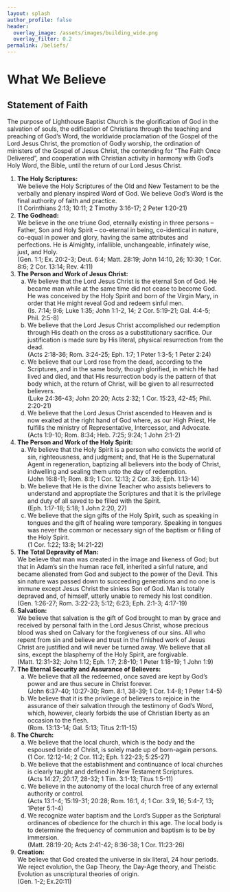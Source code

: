 ```yaml
---
layout: splash
author_profile: false
header:
  overlay_image: /assets/images/building_wide.png
  overlay_filter: 0.2
permalink: /beliefs/
---
```


<style>li li {list-style-type:lower-alpha;}</style>

# What We Believe

## Statement of Faith

The purpose of Lighthouse Baptist Church is the glorification of God in the salvation of souls, the edification of Christians through the teaching and preaching of God&rsquo;s Word, the worldwide proclamation of the Gospel of the Lord Jesus Christ, the promotion of Godly worship, the ordination of ministers of the Gospel of Jesus Christ, the contending for &ldquo;The Faith Once Delivered&rdquo;, and cooperation with Christian activity in harmony with God&rsquo;s Holy Word, the Bible, until the return of our Lord Jesus Christ.

1. **The Holy Scriptures:**<br />
We believe the Holy Scriptures of the Old and New Testament to be the verbally and plenary inspired Word of God. We believe God&rsquo;s Word is the final authority of faith and practice.<br />(1 Corinthians 2:13; 10:11; 2 Timothy 3:16-17; 2 Peter 1:20-21)
2. **The Godhead:**<br />
We believe in the one triune God, eternally existing in three persons &ndash; Father, Son and Holy Spirit &ndash; co-eternal in being, co-identical in nature, co-equal in power and glory, having the same attributes and perfections. He is Almighty, infallible, unchangeable, infinately wise, just, and Holy.<br />(Gen. 1:1; Ex. 20:2-3; Deut. 6:4; Matt. 28:19; John 14:10, 26; 10:30; 1 Cor. 8:6; 2 Cor. 13:14; Rev. 4:11)
3. **The Person and Work of Jesus Christ:**
    1. We believe that the Lord Jesus Christ is the eternal Son of God. He became man while at the same time did not cease to become God. He was conceived by the Holy Spirit and born of the Virgin Mary, in order that He might reveal God and redeem sinful men.<br />(Is. 7:14; 9:6; Luke 1:35; John 1:1-2, 14; 2 Cor. 5:19-21; Gal. 4:4-5; Phil. 2:5-8)
    2. We believe that the Lord Jesus Christ accomplished our redemption through His death on the cross as a substitutionary sacrifice. Our justification is made sure by His literal, physical resurrection from the dead.<br />(Acts 2:18-36; Rom. 3:24-25; Eph. 1:7; 1 Peter 1:3-5; 1 Peter 2:24)
    3. We believe that our Lord rose from the dead, according to the Scriptures, and in the same body, though glorified, in which He had lived and died, and that His resurrection body is the pattern of that body which, at the return of Christ, will be given to all resurrected believers.<br />(Luke 24:36-43; John 20:20; Acts 2:32; 1 Cor. 15:23, 42-45; Phil. 2:20-21)
    4. We believe that the Lord Jesus Christ ascended to Heaven and is now exalted at the right hand of God where, as our High Priest, He fulfills the ministry of Representative, Intercessor, and Advocate.<br />(Acts 1:9-10; Rom. 8:34; Heb. 7:25; 9:24; 1 John 2:1-2)
4. **The Person and Work of the Holy Spirit:**
    1. We believe that the Holy Spirit is a person who convicts the world of sin, righteousness, and judgment; and, that He is the Supernatural Agent in regeneration, baptizing all believers into the body of Christ, indwelling and sealing them unto the day of redemption.<br />(John 16:8-11; Rom. 8:9; 1 Cor. 12:13; 2 Cor. 3:6; Eph. 1:13-14)
    2. We believe that He is the divine Teacher who assists believers to understand and approptiate the Scriptures and that it is the privilege and duty of all saved to be filled with the Spirit.<br />(Eph. 1:17-18; 5:18; 1 John 2:20, 27)
    3. We believe that the sign gifts of the Holy Spirit, such as speaking in tongues and the gift of healing were temporary. Speaking in tongues was never the common or necessary sign of the baptism or filling of the Holy Spirit.<br />(1 Cor. 1:22; 13:8; 14:21-22)
5. **The Total Depravity of Man:**<br />
We believe that man was created in the image and likeness of God; but that in Adam&rsquo;s sin the human race fell, inherited a sinful nature, and became alienated from God and subject to the power of the Devil. This sin nature was passed down to succeeding generations and no one is immune except Jesus Christ the sinless Son of God. Man is totally depraved and, of himself, utterly unable to remedy his lost condition.<br />(Gen. 1:26-27; Rom. 3:22-23; 5:12; 6:23; Eph. 2:1-3; 4:17-19)
6. **Salvation:**<br />
We believe that salvation is the gift of God brought to man by grace and received by personal faith in the Lord Jesus Christ, whose precious blood was shed on Calvary for the forgiveness of our sins. All who repent from sin and believe and trust in the finished work of Jesus Christ are justified and will never be turned away. We believe that all sins, except the blasphemy of the Holy Spirit, are forgivable.<br />(Matt. 12:31-32; John 1:12; Eph. 1:7; 2:8-10; 1 Peter 1:18-19; 1 John 1:9)
7. **The Eternal Security and Assurance of Believers:**
    1. We believe that all the redeemed, once saved are kept by God&rsquo;s power and are thus secure in Christ forever.<br />(John 6:37-40; 10:27-30; Rom. 8:1, 38-39; 1 Cor. 1:4-8; 1 Peter 1:4-5)
    2. We believe that it is the privilege of believers to rejoice in the assurance of their salvation through the testimony of God&rsquo;s Word, which, however, clearly forbids the use of Christian liberty as an occasion to the flesh.<br />(Rom. 13:13-14; Gal. 5:13; Titus 2:11-15)
8. **The Church:**
    1. We believe that the local church, which is the body and the espoused bride of Christ, is solely made up of born-again persons.<br />(1 Cor. 12:12-14; 2 Cor. 11:2; Eph. 1:22-23; 5:25-27)
    2. We believe that the establishment and continuance of local churches is clearly taught and defined in New Testament Scriptures.<br />(Acts 14:27; 20:17, 28-32; 1 Tim. 3:1-13; Titus 1:5-11)
    3. We believe in the autonomy of the local church free of any external authority or control.<br />(Acts 13:1-4; 15:19-31; 20:28; Rom. 16:1, 4; 1 Cor. 3:9, 16; 5:4-7, 13; 1Peter 5:1-4)
    4. We recognize water baptism and the Lord&rsquo;s Supper as the Scriptural ordinances of obedience for the church in this age. The local body is to determine the frequency of communion and baptism is to be by immersion.<br />(Matt. 28:19-20; Acts 2:41-42; 8:36-38; 1 Cor. 11:23-26)
9. **Creation:**<br />
We believe that God created the universe in six literal, 24 hour periods. We reject evolution, the Gap Theory, the Day-Age theory, and Theistic Evolution as unscriptural theories of origin.<br />(Gen. 1-2; Ex.20:11)